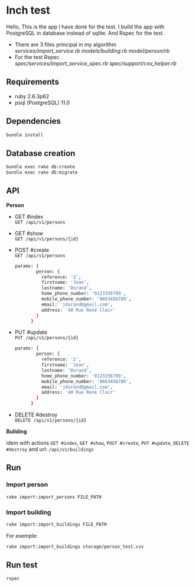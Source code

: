 # Inch test  
  
Hello, This is the app I have done for the test. I build the app with PostgreSQL in database instead of sqlite. And Rspec for the test.  
  
* There are 3 files principal in my algorithm  
*services/import_service.rb* *models/building.rb* *model/person/rb*   
* For the test Rspec    
*spec/services/import_service_spec.rb* *spec/support/csv_helper.rb*  
  
## Requirements  
* ruby 2.6.3p62  
* psql (PostgreSQL) 11.0  
  
## Dependencies  
  
```bash  
bundle install  
```  
  
## Database creation  
  
```bash  
bundle exec rake db:create  
bundle exec rake db:migrate  
```  
  
## API  
  
**Person**  
  
- GET #index  
`GET /api/v1/persons`  
  
- GET #show  
`GET /api/v1/persons/{id}`  
  
- POST #create  
`GET /api/v1/persons`  
	```bash  
	params: {  
	        person: {  
	          reference: '2',  
	          firstname: 'Jean',  
	          lastname: 'Durand',  
	          home_phone_number: '0123336799',  
	          mobile_phone_number: '0663456789',  
	          email: 'jdurand@gmail.com',  
	          address: '40 Rue René Clair'  
	        }  
	      }  
	```  
  
- PUT #update  
`PUT /api/v1/persons/{id}`  
	```bash  
	params: {  
	        person: {  
	          reference: '2',  
	          firstname: 'Jean',  
	          lastname: 'Durand',  
	          home_phone_number: '0123336799',  
	          mobile_phone_number: '0663456789',  
	          email: 'jdurand@gmail.com',  
	          address: '40 Rue René Clair'  
	        }  
	      }  
	```  
- DELETE #destroy  
`DELETE /api/v1/persons/{id}`  
  
**Building**
  
idem with actions `GET #index`, `GET #show`, `POST #create`, `PUT #update`, `DELETE #destroy` and url: `/api/v1/buildings`   
## Run  
  
### Import person  
  
```bash  
rake import:import_persons FILE_PATH  
 ```  
### Import building  
  
```bash  
rake import:import_buildings FILE_PATH  
 ```  
For exemple:   
  
```bash  
rake import:import_buildings storage/person_test.csv  
 ```  
## Run test  
```bash  
rspec  
 ```